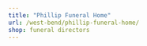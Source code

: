 ```yaml
---
title: "Phillip Funeral Home"
url: /west-bend/phillip-funeral-home/
shop: funeral directors
---
```


